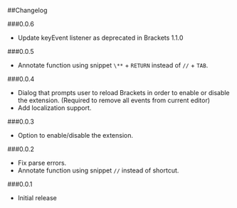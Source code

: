 ##Changelog

###0.0.6
- Update keyEvent listener as deprecated in Brackets 1.1.0

###0.0.5
- Annotate function using snippet `\**` + `RETURN` instead of `//` + `TAB`.

###0.0.4
- Dialog that prompts user to reload Brackets in order to enable or disable the extension. (Required to remove all events from current editor)
- Add localization support.

###0.0.3
- Option to enable/disable the extension.

###0.0.2
- Fix parse errors.
- Annotate function using snippet `//` instead of shortcut.

###0.0.1
- Initial release